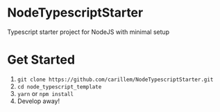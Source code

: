 # NodeTypescriptStarter
Typescript starter project for NodeJS with minimal setup

# Get Started
1. `git clone https://github.com/carillem/NodeTypescriptStarter.git`
2. `cd node_typescript_template`
3. `yarn` or `npm install`
4. Develop away!
